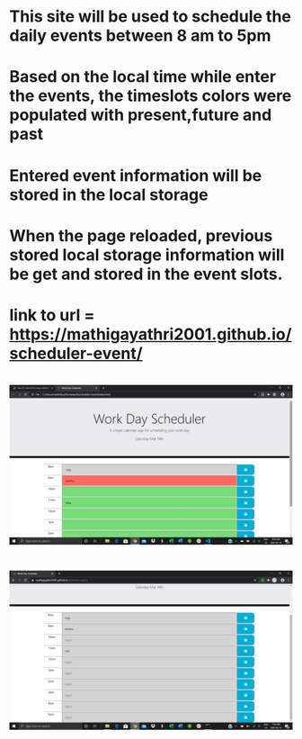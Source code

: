 # This site will be used to schedule the daily events between 8 am to 5pm

# Based on the local time while enter the events, the timeslots colors were populated with present,future and past

# Entered event information will be stored in the local storage

# When the page reloaded, previous stored local storage information will be get and stored in the event slots.

# link to url = https://mathigayathri2001.github.io/scheduler-event/

# ![currenttime](images/img1.jpg)
# ![eventbooked](images/img2.jpg)
